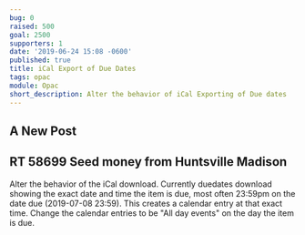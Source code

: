 ```yaml
---
bug: 0
raised: 500
goal: 2500
supporters: 1
date: '2019-06-24 15:08 -0600'
published: true
title: iCal Export of Due Dates
tags: opac
module: Opac
short_description: Alter the behavior of iCal Exporting of Due dates
---
```

## A New Post
## RT 58699 Seed money from Huntsville Madison

Alter the behavior of the iCal download.  Currently duedates download showing the exact date and time the item is due, most often 23:59pm on the date due (2019-07-08 23:59).  This creates a calendar entry at that exact time.  Change the calendar entries to be "All day events" on the day the item is due.
